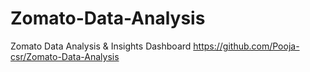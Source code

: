 # Zomato-Data-Analysis
Zomato Data Analysis &amp; Insights Dashboard
https://github.com/Pooja-csr/Zomato-Data-Analysis
